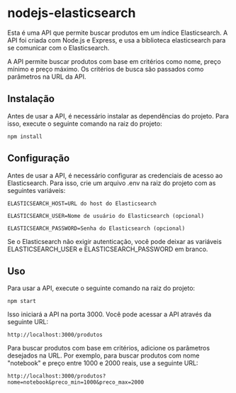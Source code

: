 # nodejs-elasticsearch

Esta é uma API que permite buscar produtos em um índice Elasticsearch. A API foi criada com Node.js e Express, e usa a biblioteca elasticsearch para se comunicar com o Elasticsearch.

A API permite buscar produtos com base em critérios como nome, preço mínimo e preço máximo. Os critérios de busca são passados como parâmetros na URL da API.

## Instalação
Antes de usar a API, é necessário instalar as dependências do projeto. Para isso, execute o seguinte comando na raiz do projeto:

``
npm install
``
## Configuração
Antes de usar a API, é necessário configurar as credenciais de acesso ao Elasticsearch. Para isso, crie um arquivo .env na raiz do projeto com as seguintes variáveis:

``
ELASTICSEARCH_HOST=URL do host do Elasticsearch
``

``
ELASTICSEARCH_USER=Nome de usuário do Elasticsearch (opcional)
``

``
ELASTICSEARCH_PASSWORD=Senha do Elasticsearch (opcional)
``

Se o Elasticsearch não exigir autenticação, você pode deixar as variáveis ELASTICSEARCH_USER e ELASTICSEARCH_PASSWORD em branco.

## Uso
Para usar a API, execute o seguinte comando na raiz do projeto:

``
npm start
``

Isso iniciará a API na porta 3000. Você pode acessar a API através da seguinte URL:

``
http://localhost:3000/produtos
``

Para buscar produtos com base em critérios, adicione os parâmetros desejados na URL. Por exemplo, para buscar produtos com nome "notebook" e preço entre 1000 e 2000 reais, use a seguinte URL:

``
http://localhost:3000/produtos?nome=notebook&preco_min=1000&preco_max=2000
``